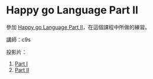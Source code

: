 Happy go Language Part II
=========================

參加 <a href="http://www.openfoundry.org/tw/activities/details/409-happy-go-language-part2" target="_blank">Happy go Language Part II</a>，在這個課程中所做的練習。

講師：c9s

投影片：
1. <a href="http://www.slideshare.net/c9s/happy-gopart1" target="_blank">Part I</a>      
2. <a href="http://www.slideshare.net/c9s/happy-go-programming-part-2" target="_blank">Part II</a>      